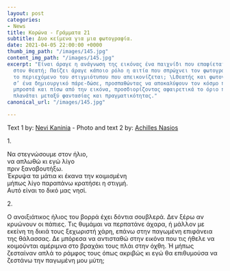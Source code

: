 ```yaml
---
layout: post
categories:
- News
title: Κορώνα - Γράμματα 21
subtitle: Δυο κείμενα για μια φωτογραφία.
date: 2021-04-05 22:00:00 +0000
thumb_img_path: "/images/145.jpg"
content_img_path: "/images/145.jpg"
excerpt: "Είναι άραγε η ανάγνωση της εικόνας ένα παιχνίδι που επαφίεται αποκλειστικά
  στον θεατή; Παίζει άραγε κάποιο ρόλο η αιτία που σπρώχνει τον φωτογράφο να επιλέξει
  το περιεχόμενο του στιγμιότυπου που απεικονίζεται; \LΘεατής και φωτογράφος συνευρίσκονται
  σ’ ένα δημιουργικό πάρε-δώσε, προσπαθώντας να αποκαλύψουν τον κόσμο που υπάρχει
  μπροστά και πίσω από την εικόνα, προσδιορίζοντας αφαιρετικά το όριο που μπορεί να
  πλανάται μεταξύ φαντασίας και πραγματικότητας."
canonical_url: "/images/145.jpg"

---
```

Text 1 by: <a href="https://www.facebook.com/nevi.kaninia" target="blank">Nevi Kaninia</a> - Photo and text 2 by: <a href="https://anikon.org/" target="blank">Achilles Nasios</a>

1\.

Να στεγνώσουμε στον ήλιο,  
να απλωθώ κι εγώ λίγο  
πριν ξαναβουτήξω.  
Έκρυψα τα μάτια κι έκανα την κοιμισμένη  
μήπως λίγο παραπάνω κρατήσει η στιγμή.  
Αυτό είναι το δικό μας νησί.

2\.

Ο ανοιξιάτικος ήλιος του βορρά έχει δόντια σουβλερά. Δεν ξέρω αν κρυώνουν οι πάπιες. Τις θυμάμαι να περπατάνε άχαρα, ή μάλλον με εκείνη τη δικιά τους ξεχωριστή χάρη, επάνω στην παγωμένη επιφάνεια της θάλασσας. Δε μπόρεσα να αντισταθώ στην εικόνα που τις ήθελε να κοιμούνται αμέριμνα στο βραχάκι τους πλάι στην όχθη. Ή μήπως ζεσταίναν απλά το ράμφος τους όπως ακριβώς κι εγώ θα επιθυμούσα να ζεστάνω την παγωμένη μου μύτη;